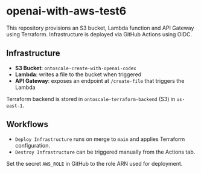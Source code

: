 # openai-with-aws-test6

This repository provisions an S3 bucket, Lambda function and API Gateway using Terraform. Infrastructure is deployed via GitHub Actions using OIDC.

## Infrastructure
- **S3 Bucket**: `ontoscale-create-with-openai-codex`
- **Lambda**: writes a file to the bucket when triggered
- **API Gateway**: exposes an endpoint at `/create-file` that triggers the Lambda

Terraform backend is stored in `ontoscale-terraform-backend` (S3) in `us-east-1`.

## Workflows
- `Deploy Infrastructure` runs on merge to `main` and applies Terraform configuration.
- `Destroy Infrastructure` can be triggered manually from the Actions tab.

Set the secret `AWS_ROLE` in GitHub to the role ARN used for deployment.
